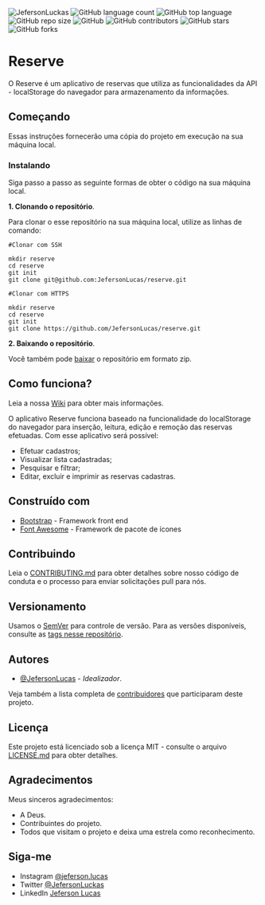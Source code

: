 ![JefersonLuckas](https://img.shields.io/badge/Jeferson%20Lucas-Reserve-blue)
![GitHub language count](https://img.shields.io/github/languages/count/JefersonLucas/reserve)
![GitHub top language](https://img.shields.io/github/languages/top/JefersonLucas/reserve)
![GitHub repo size](https://img.shields.io/github/repo-size/JefersonLucas/reserve)
![GitHub](https://img.shields.io/github/license/JefersonLucas/reserve)
![GitHub contributors](https://img.shields.io/github/contributors/JefersonLucas/reserve)
![GitHub stars](https://img.shields.io/github/stars/JefersonLucas/reserve?style=social)
![GitHub forks](https://img.shields.io/github/forks/JefersonLucas/reserve?style=social)

# Reserve

O Reserve é um aplicativo de reservas que utiliza as funcionalidades da API - localStorage do navegador para armazenamento da informações.

## Começando

Essas instruções fornecerão uma cópia do projeto em execução na sua máquina local.

### Instalando
Siga passo a passo as seguinte formas de obter o código na sua máquina local.

**1. Clonando o repositório**.

Para clonar o esse repositório na sua máquina local, utilize as linhas de comando:

```
#Clonar com SSH

mkdir reserve
cd reserve
git init
git clone git@github.com:JefersonLucas/reserve.git
```

```
#Clonar com HTTPS

mkdir reserve
cd reserve
git init
git clone https://github.com/JefersonLucas/reserve.git
```

**2. Baixando o repositório**.

Você também pode [baixar](https://github.com/JefersonLucas/reserve/archive/master.zip) o repositório em formato zip.

## Como funciona?

Leia a nossa [Wiki](https://github.com/JefersonLucas/reserve/wiki) para obter mais informações.

O aplicativo Reserve funciona baseado na funcionalidade do localStorage do navegador para inserção, leitura, edição e remoção das reservas efetuadas. Com esse aplicativo será possível:
- Efetuar cadastros;
- Visualizar lista cadastradas;
- Pesquisar e filtrar;
- Editar, excluir e imprimir as reservas cadastras.


## Construído com

* [Bootstrap](https://getbootstrap.com/) - Framework front end
* [Font Awesome](https://maven.apache.org/) - Framework de pacote de ícones

## Contribuindo

Leia o [CONTRIBUTING.md](https://github.com/JefersonLucas/reserve/blob/master/CONTRIBUTING.md) para obter detalhes sobre nosso código de conduta e o processo para enviar solicitações pull para nós.

## Versionamento

Usamos o [SemVer](https://semver.org/lang/pt-BR/) para controle de versão. Para as versões disponíveis, consulte as [tags nesse repositório](https://github.com/JefersonLucas/reserve/tags).

## Autores

* [@JefersonLucas](https://github.com/JefersonLucas) - _Idealizador_.

Veja também a lista completa de [contribuidores](https://github.com/JefersonLucas/reserve/contributors) que participaram deste projeto.


## Licença

Este projeto está licenciado sob a licença MIT - consulte o arquivo [LICENSE.md](https://github.com/JefersonLucas/reserve/blob/master/LICENSE) para obter detalhes.

## Agradecimentos

Meus sinceros agradecimentos:

* A Deus.
* Contribuintes do projeto.
* Todos que visitam o projeto e deixa uma estrela como reconhecimento.

## Siga-me

* Instagram [@jeferson.lucas](https://instagram.com/jeferson.luckas/)
* Twitter [@JefersonLuckas](https://twitter.com/JefersonLuckas)
* LinkedIn [Jeferson Lucas](https://www.linkedin.com/in/jeferson-lucas)